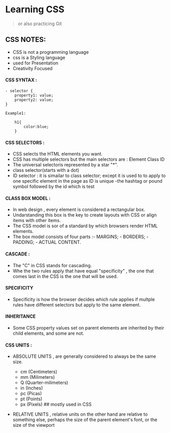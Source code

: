 

# Learning CSS 

> or also practicing Git

## CSS NOTES:

- CSS is not a programming language
- css is a Styling language
- used for Presentation
- Creativity Focused


#### CSS SYNTAX :
    - selector {
        property1: value;
        property2: value;
    }

    Example1:

        h1{
            color:blue;
        }


 #### CSS SELECTORS :
 - CSS selects the HTML elements you want.
 - CSS has multiple selectors but the main selectors are : Element   Class    ID
 - The universal selectoris represented by a star "*".
 - class selector(starts with a dot)
 - ID selector : it is simailar to class selector;  except it is used to to apply to one specific element in the page as ID is unique
        -the hashtag or pound symbol followed by the id which is test



#### CLASS BOX MODEL :
- In web design , every element is considered a rectangular box.
- Undarstanding this box is the key to create layouts with CSS or align items with other items.
- The CSS model is sor of a standard by which browsers render HTML elements.
- The box model consists of four parts :- MARGINS;
                                        - BORDERS;
                                        - PADDING;
                                        - ACTUAL CONTENT.



#### CASCADE :
- The "C" in CSS stands for cascading.
- Whe the two rules apply that have equal "specificity" , the one that comes last in the CSS is the one that will be used.

#### SPECIFICITY
- Specificity is how the browser decides which rule applies if multple rules have different selectors but apply to the same element.

#### INHERITANCE
- Some CSS property values set on parent elements are inherited by their child elements, and some are not.

#### CSS UNITS :
- ABSOLUTE UNITS , are generally considered to always be the same size.

    - cm (Centimeters)
    - mm (Milimeters)
    - Q (Quarter-milimeters)
    - in (Inches)
    - pc (Picas)
    - pt (Points)
    - px (Pixels) ## mostly used in CSS

- RELATIVE UNITS , relative units on the other hand are relative to something else, perhaps the size of the parent element's font, or the size of the viewport